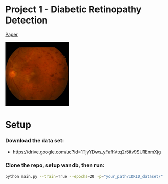 # Project 1 - Diabetic Retinopathy Detection
[Paper](https://github.com/nickpwagner/dl-lab-projects/blob/main/documents/paper/diabetic_retinopathy_detection.pdf)

<img src="IDRiD_001.jpg" alt="MarineGEO circle logo" style="height: 200px; width:200px;"/>

<br/>

# Setup
### Download the data set:
- https://drive.google.com/uc?id=1TjyYDws_yFafhVtq2r5itv9SU1EnmXjg
### Clone the repo, setup wandb, then run:
```sh
python main.py --train=True --epochs=20 -p="your_path/IDRID_dataset/"
```

